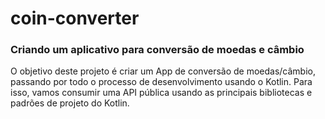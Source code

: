 # coin-converter
### Criando um aplicativo para conversão de moedas e câmbio

O objetivo deste projeto é criar um App de conversão de moedas/câmbio, passando por todo o processo de desenvolvimento usando o Kotlin. Para isso, vamos consumir uma API pública usando as principais bibliotecas e padrões de projeto do Kotlin. 
